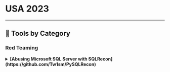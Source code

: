 # USA 2023
---
## 🧠 Tools by Category
### Red Teaming

<details><summary><strong>[Abusing Microsoft SQL Server with SQLRecon](https://github.com/Tw1sm/PySQLRecon)</strong></summary>

                ![BH-ARSENAL](https://img.shields.io/badge/BH-ARSENAL-blue) ![Category: Red Teaming](https://img.shields.io/badge/Category:%20Red%20Teaming-red) ![Sanjiv Kawa](https://img.shields.io/badge/Sanjiv%20Kawa-informational)

                In November 2022, Kaspersky Lab publicly released research which outlined that reoccurring attacks against Microsoft SQL Server rose by 56% (https://usa.kaspersky.com/about/press-releases/2022_kaspersky-finds-reoccurring-attacks-using-microsoft-sql-server-rise-by-56-in-2022).

I'd like to share a tool I wrote called SQLRecon, which will demonstrate how adversaries are leveraging Microsoft SQL services to facilitate with furthering their presence within enterprise networks through privilege escalation and lateral movement. I will also share defensive considerations which organizations can practically implement to mitigate attacks. I feel that this will add a fresh perspective on the various ancillary services within enterprise Windows networks which are under less scrutiny, however still ripe for abuse.

For red team operators, SQLRecon helps address the post-exploitation tooling gap by modernizing the approach operators can take when attacking SQL Servers. The tool is written in C#, rather than long-standing existing tools that use PowerShell or Python. SQLRecon has been designed with operational security and detection avoidance in mind – with a special focus on stealth, reconnaissance, lateral movement, and privilege escalation. The tool was designed to be modular, allowing for ease of extensibility from the hacker community. SQLRecon is compatible stand-alone or within a diverse set of command and control (C2) frameworks (Cobalt Strike, Nighthawk, Mythic, PoshC2, Sliver, Havoc, etc). When using the latter, SQLRecon can be executed either in-process, or through traditional fork and run.

Furthermore, I will be releasing a new version, one that is currently only used internally on advanced red team engagements by IBM X-Force Red's Adversary Services team.

                </details>
                
<details><summary><strong>[BloodHound 5.0](https://github.com/ly4k/BloodHound)</strong></summary>

                ![BH-ARSENAL](https://img.shields.io/badge/BH-ARSENAL-blue) ![Category: Red Teaming](https://img.shields.io/badge/Category:%20Red%20Teaming-red) ![Andy Robbins](https://img.shields.io/badge/Andy%20Robbins-informational) ![Rohan Vazarkar](https://img.shields.io/badge/Rohan%20Vazarkar-informational)

                BloodHound 5.0 is faster, more powerful, and easier to deploy and use than any previous version. With this major update, we are completely overhauling BloodHound's code and bringing many features from the commercial versions of BloodHound to the free and open source version. That convergence means we can release features much faster, and that the application is much faster than it ever has been. It also means the deployment model is fundamentally changing.


Come see our Arsenal presentation to see how to set up and use BloodHound 5.0, including attack path analysis and execution demonstrations covering on-prem Active Directory and Azure.

                </details>
                
<details><summary><strong>[Commando VM and FLARE VM: Enhanced Toolsets for Penetration Testing and Windows-Based Malware Analysis](https://github.com/mandiant/commando-vm)</strong></summary>

                ![BH-ARSENAL](https://img.shields.io/badge/BH-ARSENAL-blue) ![Category: Red Teaming](https://img.shields.io/badge/Category:%20Red%20Teaming-red) ![George Litvinov](https://img.shields.io/badge/George%20Litvinov-informational) ![Alex Tselevich](https://img.shields.io/badge/Alex%20Tselevich-informational) ![Jake Barteaux](https://img.shields.io/badge/Jake%20Barteaux-informational) ![Dennis Tran](https://img.shields.io/badge/Dennis%20Tran-informational) ![Joseph Clay](https://img.shields.io/badge/Joseph%20Clay-informational)

                We are excited to release the latest version of Commando VM and showcase recent advancements of FLARE VM at the Black Hat Arsenal. Commando VM is a virtual machine distribution focused on penetration testing and red teaming. FLARE VM is tailored for malware analysis and reverse engineering. Both Windows-based tools have undergone significant enhancements to improve their usability, functionality, and efficiency. The projects now open source all packages, allowing the community to add and improve tools. Additionally, we have implemented a new GUI installation process to streamline the setup and configuration experience for both new and experienced users.

The latest iteration boasts new profiles for Commando VM, enabling users to tailor their environment to specific penetration testing and red teaming scenarios. Whether the user focuses on Cloud, Web App, or Internal testing, Commando VM has a ready-to-use profile for them with all relevant configurations and toolkit. In addition to that, the user can also create and save their own custom profile, allowing them to easily automate future VM deployments.

Furthermore, we have made substantial quality of life improvements, including debloating and performance optimization, resulting in faster, leaner, and more efficient virtual machines. Users will benefit from these enhancements as they navigate through the intricacies of malware analysis, reverse engineering, and penetration testing with the updated Commando VM and FLARE VM toolsets.

Join us at the Black Hat Arsenal to discover the power and flexibility of the next generation of Commando VM and FLARE VM. We will share how the updated tools can support your workflows in malware analysis, reverse engineering, and penetration testing. Additionally, you will learn how to contribute new tool and code updates benefiting thousands of analysts around the world.

                </details>
                
<details><summary><strong>[EvilnoVNC: Next-Gen Spear Phishing Attacks](https://github.com/JoelGMSec/EvilnoVNC)</strong></summary>

                ![BH-ARSENAL](https://img.shields.io/badge/BH-ARSENAL-blue) ![Category: Red Teaming](https://img.shields.io/badge/Category:%20Red%20Teaming-red) ![Joel Gámez Molina](https://img.shields.io/badge/Joel%20Gámez%20Molina-informational)

                One of the main attack vectors in Red Team exercises, and possible entry points for an attacker, are phishing campaigns.

Currently, there are all kinds of tools and countermeasures to perform or defend against them, with a very high level of maturity and fully consolidated by the industry for many years.

On the other hand, there are hardly any tools oriented to Spear Phishing or any other type of more sophisticated attack, regardless of whether you are part of the Red Team or the Blue Team.

In this presentation, and from a totally offensive approach, we will explain how it has been possible to develop a new tool aimed at Spear Phishing, which will use techniques never seen before for this purpose, allowing us to see what the victim is doing in real time, intercept keystrokes with a keylogger, obtain and decrypt cookies, among many other things.

                </details>
                
<details><summary><strong>[Faraday: Open Source Vulnerability Manager](https://github.com/toolswatch/blackhat-arsenal-tools/blob/master/vulnerability_assessment/faraday.md)</strong></summary>

                ![BH-ARSENAL](https://img.shields.io/badge/BH-ARSENAL-blue) ![Category: Red Teaming](https://img.shields.io/badge/Category:%20Red%20Teaming-red) ![Federico Kirschbaum](https://img.shields.io/badge/Federico%20Kirschbaum-informational)

                Faraday is a powerful and versatile security tool designed to help cybersecurity professionals perform effective and efficient penetration testing. It is an open-source framework that enables security testers to manage and track their penetration testing activities, from initial reconnaissance to final reporting.

With Faraday, users can integrate multiple tools and methodologies, including vulnerability scanning, exploitation, and post-exploitation techniques. It supports a wide range of tools, such as Metasploit, Nmap, and Burp Suite, and provides a central console to manage all the testing activities.

                </details>
                
<details><summary><strong>[Modern Active Directory Attacks with the Metasploit Framework](https://github.com/SP2-MC2/Readability-Resources/blob/master/cyberDictionary.txt)</strong></summary>

                ![BH-ARSENAL](https://img.shields.io/badge/BH-ARSENAL-blue) ![Category: Red Teaming](https://img.shields.io/badge/Category:%20Red%20Teaming-red) ![Spencer McIntyre](https://img.shields.io/badge/Spencer%20McIntyre-informational)

                Active Directory is the foundation of the infrastructure for many organizations. As of 2023, Metasploit has added a wide range of new capabilities and attack workflows to support Active Directory exploitation. This Arsenal demonstration will cover new ways to enumerate information from LDAP, attacking Active Directory Certificate Services (AD CS), leveraging Role Based Constrained Delegation, and using Kerberos authentication.

The Kerberos features added in Metasploit 6.3 will be a focal point. The audience will learn how to execute multiple attack techniques, including Pass-The-Ticket (PTT), forging Golden/Silver Tickets, and authenticating with AD CS certificates. Finally, users will see how these attack primitives can be combined within Metasploit to streamline attack workflows with integrated ticket management. The demonstration will also highlight inspection capabilities that are useful for decrypting traffic and tickets for debugging and research purposes.

                </details>
                
<details><summary><strong>[SharpSCCM 2.0 - Abusing Microsoft's C2 Framework](https://github.com/subat0mik/Misconfiguration-Manager/blob/main/RESOURCES.md)</strong></summary>

                ![BH-ARSENAL](https://img.shields.io/badge/BH-ARSENAL-blue) ![Category: Red Teaming](https://img.shields.io/badge/Category:%20Red%20Teaming-red) ![Chris Thompson](https://img.shields.io/badge/Chris%20Thompson-informational) ![Diego Lomellini](https://img.shields.io/badge/Diego%20Lomellini-informational)

                SharpSCCM 2.0 - Abusing Microsoft's C2 Framework

SharpSCCM is a post-exploitation tool designed to leverage Microsoft Endpoint Configuration Manager (a.k.a. ConfigMgr, formerly SCCM) for credential gathering and lateral movement without requiring access to the SCCM administration console GUI (e.g., from a C2 agent).

The release of SharpSCCM 2.0 includes new functionality to execute arbitrary commands on groups of devices, coerce NTLM authentication from remote SCCM clients that belong to specific users, dump and decrypt additional credentials from an SCCM client or by requesting them from a management point, and triage of local client files for software distribution point locations.

This session will include demonstrations of multiple techniques that can be used to take over an SCCM site, dump credentials from an SCCM client, execute arbitrary commands on remote SCCM clients, and coerce NTLM authentication from remote SCCM clients and servers.

Each demo will be followed by practical recommendations for mitigating these attacks and Q&A.

                </details>
                

### Web/AppSec

<details><summary><strong>[BlueMap - An Interactive Tool for Azure Exploitation](https://github.com/SikretaLabs/BlueMap)</strong></summary>

                ![BH-ARSENAL](https://img.shields.io/badge/BH-ARSENAL-blue) ![Category: Web/AppSec](https://img.shields.io/badge/Category:%20Web/AppSec-blue) ![Maor Tal](https://img.shields.io/badge/Maor%20Tal-informational)

                As demonstrated in BlackHat UK & Asia - BlueMap helps cloud red teamers and security researchers identify IAM misconfigurations, information gathering, and abuse of managed identities in interactive mode without ANY third-party dependencies. No more painful installations on the customer's environment, and No more need to custom the script to avoid SIEM detection!

The tool leaves minimum traffic in the network logs to help during red team engagements from on-prem to the cloud. Developed in Python and implemented all Azure integrations from scratch with zero dependencies on Powershell stuff. The idea behind the tool is to let security researchers and red team members have the ability to focus on more Opsec rather than DevOps stuff.

                </details>
                
<details><summary><strong>[Cloud AuthZ Trainer (CAZT)](https://github.com/Coalfire-Research/cazt)</strong></summary>

                ![BH-ARSENAL](https://img.shields.io/badge/BH-ARSENAL-blue) ![Category: Web/AppSec](https://img.shields.io/badge/Category:%20Web/AppSec-blue) ![Rodney Beede](https://img.shields.io/badge/Rodney%20Beede-informational)

                CAZT is a simulator of cloud-provider responsible REST APIs. It includes a lab manual for getting hands-on practice with how to attack authorization vulnerabilities in a cloud API.

It is different from other vulnerable cloud practice environments because it focuses on the cloud-provider shared responsibility instead of the customer. This enables pen testers to gain experience with testing the cloud vendor itself as well as an understanding of what a vulnerable cloud service will look like.

                </details>
                
<details><summary><strong>[Emulating Any HTTP Software as a Honeypot with HASH: A Deceptive Defense Against Cyberattacks](https://github.com/mmjang/AnkiIRExtension/blob/master/hwd.json)</strong></summary>

                ![BH-ARSENAL](https://img.shields.io/badge/BH-ARSENAL-blue) ![Category: Web/AppSec](https://img.shields.io/badge/Category:%20Web/AppSec-blue) ![Eslam Salem](https://img.shields.io/badge/Eslam%20Salem-informational)

                HASH (HTTP Agnostic Software Honeypot), an open-source framework for creating and launching low interaction honeypots. With simple YAML configuration files HASH can simulate any HTTP based software with built in randomization capabilities to avoid being identified.

                </details>
                
<details><summary><strong>[Nekuda: IDN-Squatting Detector](https://github.com/G4LB1T/Nekuda)</strong></summary>

                ![BH-ARSENAL](https://img.shields.io/badge/BH-ARSENAL-blue) ![Category: Web/AppSec](https://img.shields.io/badge/Category:%20Web/AppSec-blue) ![Gal Bitensky](https://img.shields.io/badge/Gal%20Bitensky-informational) ![Adi Pick](https://img.shields.io/badge/Adi%20Pick-informational)

                Put yourself in the shoes of a fraudster, you are trying to create a phishing website. Why inserting detectable unicode characters into a mostly-ASCII domain when you can register an entire domain in unicode? This is available when one uses a lesser-known feature called Internationalized Domain Name Top Level Domains (IDN TLD). Consider registering domains like google.com's lookalike in Hebrew - גוגל.קום, アマゾン.コム in Japanese instead of amazon.com or 微软.公司 which is the Chinese equivalent of microsoft.com.

Nekuda (dot in Hebrew) assists blue teamers to detect such domains. Its input is a string (e.g. the blue teamer's employer Brand name) and it emits over 150 potential IDN TLD domains and its registration status. It covers a potential gap in proactive phishing detection and prevention strategies and can be easily integrated into existing open-source tools like dnstwist.

                </details>
                
<details><summary><strong>[route-detect: Find Authentication and Authorization Security Bugs in Web Application Routes](https://github.com/mschwager)</strong></summary>

                ![BH-ARSENAL](https://img.shields.io/badge/BH-ARSENAL-blue) ![Category: Web/AppSec](https://img.shields.io/badge/Category:%20Web/AppSec-blue) ![Matt Schwager](https://img.shields.io/badge/Matt%20Schwager-informational)

                This demo introduces route-detect. route-detect is a command-line tool that seeks to aid security researchers and engineers in finding authentication (authn) and authorization (authz) security bugs in web application routes. These bugs are some of the most common security issues found today. The following industry standard resources highlight the severity of the issue:

- 2021 OWASP Top 10 #1 - Broken Access Control
- 2021 OWASP Top 10 #7 - Identification and Authentication Failures
- 2019 OWASP API Top 10 #2 - Broken User Authentication
- 2019 OWASP API Top 10 #5 - Broken Function Level Authorization

Of course, not all authn or authz bugs occur in web application routes, but route-detect seeks to confront this pervasive class of bugs.

                </details>
                

### Web/AppSec or Red Teaming

<details><summary><strong>[Build Inspector Open Source](https://github.com/vmware-archive/build-inspector)</strong></summary>

                ![BH-ARSENAL](https://img.shields.io/badge/BH-ARSENAL-blue) ![Category: Web/AppSec or Red Teaming](https://img.shields.io/badge/Category:%20Web/AppSec%20or%20Red%20Teaming-blue) ![Jeremy Banker](https://img.shields.io/badge/Jeremy%20Banker-informational)

                Build Inspector provides processing of plain-text CI/CD build and deployment logs with an eye towards identifying consumed and produced dependencies, along with identifying actions that introduce additional risk into the process. Quickly identify changes from one pipeline run to the next, and home in on spots where developers have added unnecessary risk or are performing actions that could be opportunities for a supply chain compromise.

                </details>
                
<details><summary><strong>[Daksh SCRA (Source Code Review Assist Tool)](https://github.com/coffeeandsecurity/DakshSCRA)</strong></summary>

                ![BH-ARSENAL](https://img.shields.io/badge/BH-ARSENAL-blue) ![Category: Web/AppSec or Red Teaming](https://img.shields.io/badge/Category:%20Web/AppSec%20or%20Red%20Teaming-blue) ![Debasis Mohanty](https://img.shields.io/badge/Debasis%20Mohanty-informational)

                Daksh SCRA is an open source tool that assists with manual source code review by providing helpful information to the code reviewer. This tool differs from traditional code review tools because it aims to help reviewers collect various details about the code base and identify areas of interest to review and confirm potential vulnerabilities. Even if code reviewers use automated code review tools, there are still many manual tasks they must perform to confirm findings and ensure precision in the code review process.

Although there are numerous automated code review tools available, none of them can perform a reconnaissance of the code base and provide code reviewers with useful insights. Typically, code reviewers must search for relevant information to confirm findings or ensure precision. Daksh SCRA offers valuable information such as technology and platform usage, functionalities, use cases, vulnerable patterns, and libraries used, among other data.

While most code review tools search for vulnerable patterns, they often report a high percentage of false positives. Daksh SCRA, on the other hand, is designed to be a reconnaissance tool that provides code reviewers with maximum insights about the target code base to assist with precise code review. Although Daksh SCRA is in its infancy stage, it is still a usable tool that supports a wide range of languages and platforms, and new features will be added in future releases.

                </details>
                
<details><summary><strong>[SCodeScanner - An Open-Source Source-Code Scanner](https://github.com/agrawalsmart7/scodescanner)</strong></summary>

                ![BH-ARSENAL](https://img.shields.io/badge/BH-ARSENAL-blue) ![Category: Web/AppSec or Red Teaming](https://img.shields.io/badge/Category:%20Web/AppSec%20or%20Red%20Teaming-blue) ![Utkarsh Agrawal](https://img.shields.io/badge/Utkarsh%20Agrawal-informational)

                SCodeScanner is a powerful tool for identifying vulnerabilities in source-code. It is designed to be easy to use and provides a range of features to help users quickly and accurately identify vulnerabilities with fewer false positives.

Some key features of SCodeScanner include:

- Support multiple languages: SCodeScanner is capable of scanning source code written in multiple languages such as JAVA, PHP and YAML. The most commonly used languages in web development.

- Relatively Less false positives: SCodeScanner includes flags that help to eliminate false positives and only report on vulnerabilities that are mostly confirmed to exist.

- Custom rules: SCodeScanner works with semgrep and allows users to create their own rules to scan for advanced patterns.

- Ability to track user input variables: SCodeScanner can identify instances where user input variables are defined in one file but used insecurely in another file for better coverage.

- Fast scanning: SCodeScanner's rules are designed to check for multiple vulnerabilities at once, which results in a faster scanning process.

- Integration: SCodeScanner can integrate with CI/CD pipelines and also pass results to bug-tracking services such as Jira and Slack, allowing users to easily share the results of their scans with their team.

- Scan mutltiple ways: It automatically download all git repo mentioned inside a txt file and start scan. Not only this but also support git, folder, file scans aswell.

Proof of results, SCodeScanner has already found 5 vulnerabilities in multiple Wordpress plugins and has been awarded following CVEs:

CVE-2022-1604
CVE-2022-1465
CVE-2022-1474
CVE-2022-1527
CVE-2022-1532

Overall, SCodeScanner is a valuable tool for any developer or security professional looking to identify vulnerabilities in their source-code before it is published in production. Its fast scanning, less false positives, and CI/CD pipeline integrations as well as bug-tracking services, make it a powerful tool for ensuring the security of your code.

                </details>
                

### Blue Team & Detection

<details><summary><strong>[Defending software development ecosystems with Safe Package](https://github.com/lorin/resilience-engineering)</strong></summary>

                ![BH-ARSENAL](https://img.shields.io/badge/BH-ARSENAL-blue) ![Category: Blue Team & Detection](https://img.shields.io/badge/Category:%20Blue%20Team%20&%20Detection-cyan) ![Mike Doyle](https://img.shields.io/badge/Mike%20Doyle-informational)

                With typosquatting, with account takeover, and with dependency hijacking attackers are using malicious packages to target our deployment pipelines. They mimic popular packages like Material Tailwind, hijack popular dependencies like event-stream, and compromise privileged accounts. This talk explains these classes of attack with examples and introduces safe-package, an open-source security wrapper for all kinds of package managers that neutralizes these attacks.

                </details>
                
<details><summary><strong>[Find Blind Spots in Your Security with Paladin Cloud](https://github.com/kagisearch/smallweb/blob/main/smallweb.txt)</strong></summary>

                ![BH-ARSENAL](https://img.shields.io/badge/BH-ARSENAL-blue) ![Category: Blue Team & Detection](https://img.shields.io/badge/Category:%20Blue%20Team%20&%20Detection-cyan) ![John Richards](https://img.shields.io/badge/John%20Richards-informational)

                Paladin Cloud is an extensible, Security-as-Code (SaC) platform designed to help developers and security teams reduce risks in their cloud environments. It functions as a policy management plane across multi-cloud and enterprise systems, protecting applications and data. The platform contains best practice security policies and performs continuous monitoring of cloud assets, prioritizing security violations based on severity levels to help you focus on the events that matter..

Its resource discovery capability creates an asset inventory, then evaluates security policies against each asset. Powerful visualization enables developers to quickly identify and remediate violations on a risk-adjusted basis. An auto-fix framework provides the ability to automatically respond to policy violations by taking predefined actions.

Paladin Cloud is more than a tool to manage cloud misconfiguration. It's a holistic cloud security platform that can be used for continuous monitoring and reporting across any domain.

                </details>
                
<details><summary><strong>[Grove: An Open-Source Log Collection Framework](https://gist.github.com/LisaDawn/7003846)</strong></summary>

                ![BH-ARSENAL](https://img.shields.io/badge/BH-ARSENAL-blue) ![Category: Blue Team & Detection](https://img.shields.io/badge/Category:%20Blue%20Team%20&%20Detection-cyan) ![Peter Adkins](https://img.shields.io/badge/Peter%20Adkins-informational) ![Melissa Hardware](https://img.shields.io/badge/Melissa%20Hardware-informational)

                Grove is a log collection framework designed to support a unified way of collecting, storing, and routing logs from Software as a Service (SaaS) providers which do not natively support log streaming.

This is performed by periodically collecting logs from configured sources, and writing them to arbitrary destinations.

Grove enables teams to collect security related events from their vendors in a reliable and consistent way, while allowing this data to be stored and analyzed with existing tools.

                </details>
                
<details><summary><strong>[MELEE: A Tool to Identify Ransomware Infections in MySQL Deployments](https://github.com/adityaks/melee)</strong></summary>

                ![BH-ARSENAL](https://img.shields.io/badge/BH-ARSENAL-blue) ![Category: Blue Team & Detection](https://img.shields.io/badge/Category:%20Blue%20Team%20&%20Detection-cyan) ![Aditya K Sood](https://img.shields.io/badge/Aditya%20K%20Sood-informational)

                Attackers are abusing MySQL instances for conducting nefarious operations on the Internet. The cybercriminals are targeting exposed MySQL instances and triggering infections at scale to exfiltrate data, destruct data, and extort money via ransom. For example one of the significant threats MySQL deployments face is ransomware. We have authored a tool named "MELEE" to detect potential infections in MySQL instances. The tool allows security researchers, penetration testers, and threat intelligence experts to detect compromised and infected MySQL instances running malicious code. The tool also enables you to conduct efficient research in the field of malware targeting cloud databases.

                </details>
                
<details><summary><strong>[Network Monitoring Tools for macOS](https://github.com/drduh/macOS-Security-and-Privacy-Guide)</strong></summary>

                ![BH-ARSENAL](https://img.shields.io/badge/BH-ARSENAL-blue) ![Category: Blue Team & Detection](https://img.shields.io/badge/Category:%20Blue%20Team%20&%20Detection-cyan) ![Patrick Wardle](https://img.shields.io/badge/Patrick%20Wardle-informational)

                As the majority of malware contains networking capabilities, it is well understood that detecting unauthorized network access is a powerful detection heuristic. However, while the concepts of network traffic analysis and monitoring to detect malicious code are well established and widely implemented on platforms such as Windows, there remains a dearth of such capabilities on macOS.

Here, we will present various tools capable of enumerating network state, statistics, and traffic, directly on a macOS host. We will showcase open-source tools that leverage low-level APIs, private frameworks, and user-mode extensions that provide insight into all networking activity on macOS:

Specifically we'll demonstrate:

* A network monitor that allows one to explore all network sockets and connections, either via an interactive UI, or from the commandline.

* A DNS monitor that uses Apple's Network Extension Framework to monitors DNS requests and responses directly from the Terminal.

* A firewall that monitors and filters all network traffic, giving users with the ability to block unknown/unauthorized outgoing connections.

                </details>
                
<details><summary><strong>[Noriben: Quick and Easy Automated Malware Analysis Sandbox](https://github.com/Rurik/Noriben)</strong></summary>

                ![BH-ARSENAL](https://img.shields.io/badge/BH-ARSENAL-blue) ![Category: Blue Team & Detection](https://img.shields.io/badge/Category:%20Blue%20Team%20&%20Detection-cyan) ![Brian Baskin](https://img.shields.io/badge/Brian%20Baskin-informational)

                Noriben is a Python-based tool that works Sysinternals Procmon to automatically collect, analyze, and report on runtime indicators of malware. It allows for the collection and analysis of unusual behavior on a system while attacks are being performed. The use of Noriben allows for manual analysis of malware while collecting its behavior, such as the use of command line arguments or manual debugging. With a host-based component, it can even run and collect info from thousands of malware samples automatically.

                </details>
                
<details><summary><strong>[ThreatPatrol](https://github.com/Viralmaniar)</strong></summary>

                ![BH-ARSENAL](https://img.shields.io/badge/BH-ARSENAL-blue) ![Category: Blue Team & Detection](https://img.shields.io/badge/Category:%20Blue%20Team%20&%20Detection-cyan) ![Viral Maniar](https://img.shields.io/badge/Viral%20Maniar-informational)

                ThreatPatrol is a powerful open-source SaaS tool that offers Blue Teams a wealth of information on potential threats, allowing them to gain situational awareness and perform threat hunting. The tool's flexibility is a significant advantage, as it can be hosted on the cloud or on an internal standalone machine, providing users with the convenience and customisation options they need.

ThreatPatrol offers a comprehensive database of over 160 threat actor groups, indicators of compromise (IOCs), tactics, techniques, and procedures (TTPs), and their modus operandi out of the box. This information is regularly updated to ensure that users have access to the latest information on potential threats, providing insights into emerging threats and enabling proactive measures to prevent cyber-attacks.

Cyber Defenders can add, update, or degrade TTPs and IOCs for their network and map them to the MITRE Framework, which can be visualised on the dashboard in graph form, and generate reports for sharing with executive members. By proactively collecting and analysing data on potential threats, cyber teams can improve their situational awareness, enabling them to take appropriate action to prevent or mitigate attacks.

ThreatPatrol also provides feeds from over 100+ different sources, allowing organisations to stay up-to-date with the latest attack methods and trends, adjust their security posture, and protect themselves better against cyber threats. With improved situational awareness, organisations can respond more quickly and effectively when incidents occur, making ThreatPatrol an essential tool for protecting valuable data and avoiding the devastating consequences of a cyber-attack.

                </details>
                
<details><summary><strong>[Vovk - Advanced Dynamic Yara Rule Generator](https://github.com/ChanChiChoi/tiny-crawler/blob/master/paperMeta4arxiv_byArchive/arxiv-cs-2009.txt)</strong></summary>

                ![BH-ARSENAL](https://img.shields.io/badge/BH-ARSENAL-blue) ![Category: Blue Team & Detection](https://img.shields.io/badge/Category:%20Blue%20Team%20&%20Detection-cyan) ![Vishal Thakur](https://img.shields.io/badge/Vishal%20Thakur-informational)

                Vovk - Debugging module for Advanced Dynamic Yara Rule Generation.
Vovk is a dynamic analysis tool that can be used as a module with the debugger (WinDBG). The tool itself is a DLL, built using both WdbgExts and DbgEng frameworks.
The way the tool works is pretty straightforward. You load Vovk into the debugger and then execute it. It runs through the malware and collects code snippets from memory and writes them to Yara file as a complete ruleset on the disk. You can then use the generated Yara ruleset to contain and neutralize malware campaigns or simply respond to security incidents that you are working on.

                </details>
                
<details><summary><strong>[YAMA: Yet Another Memory Analyzer for Malware Detection](https://github.com/t-tani)</strong></summary>

                ![BH-ARSENAL](https://img.shields.io/badge/BH-ARSENAL-blue) ![Category: Blue Team & Detection](https://img.shields.io/badge/Category:%20Blue%20Team%20&%20Detection-cyan) ![Tomoaki Tani](https://img.shields.io/badge/Tomoaki%20Tani-informational) ![Shusei Tomonaga](https://img.shields.io/badge/Shusei%20Tomonaga-informational)

                YAMA is a system for generating tools that can inspect whether specific malware is present in memory during incident response. While numerous security countermeasure products exist for malware detection, targeted attacks utilizing malware that operates only in memory remain challenging to detect using existing products and continue to pose a threat.
Looking at existing open-source software (OSS) projects, some, such as PeSieve and Moneta, perform memory scans on live memory. However, few offer detection methods specifically tailored to particular malware for live systems. As file-less malware threats increase, having the means to verify the presence of malware in memory across multiple endpoints becomes crucial in incident response.
Using our proposed YAMA system, the scanner generated can create memory scanners tailored explicitly to any malware. The scanner generated by YAMA is a standalone executable capable of running on most 64-bit Windows OS. When infection investigation of malware present only in memory is required during incident response, executing the scanner created by YAMA on the suspected device will easily detect whether it is infected. Furthermore, in cases where a large-scale infection is suspected, the scanner can be distributed via Active Directory (AD) to clarify the infection status within the network.
YAMA is expected to be a powerful support tool for enhancing the investigative capabilities of Blue Teams, who conduct incident response daily.

                </details>
                

### Reverse Engineering

<details><summary><strong>[Glyph - An Architecture Independent Binary Analysis Tool for Fingerprinting Functions Through NLP](https://github.com/Xenios91)</strong></summary>

                ![BH-ARSENAL](https://img.shields.io/badge/BH-ARSENAL-blue) ![Category: Reverse Engineering](https://img.shields.io/badge/Category:%20Reverse%20Engineering-orange) ![Corey Hartman](https://img.shields.io/badge/Corey%20Hartman-informational)

                Reverse engineering is an important task performed by security researchers to identify vulnerable functions and malicious functions in IoT (Internet of Things) devices that are often shared across multiple devices of many system architectures. Common techniques to currently identify the reuse of these functions do not perform cross-architecture identification unless specific data such as unique strings are identified that may be of use in identifying a piece of code. Utilizing natural language processing techniques, Glyph allows you to upload an ELF binary (32 & 64 bit) for cross-architecture function fingerprinting, upon analysis, a web-based function symbol table will be created and presented to the user to aid in their analysis of binary executables/shared objects.

                </details>
                
<details><summary><strong>[SHAREM: Advanced Windows Shellcode Analysis Framework with Ghidra Plugin](https://github.com/Bw3ll/sharem)</strong></summary>

                ![BH-ARSENAL](https://img.shields.io/badge/BH-ARSENAL-blue) ![Category: Reverse Engineering](https://img.shields.io/badge/Category:%20Reverse%20Engineering-orange) ![Bramwell Brizendine](https://img.shields.io/badge/Bramwell%20Brizendine-informational) ![Jake Hince](https://img.shields.io/badge/Jake%20Hince-informational) ![Max Kersten](https://img.shields.io/badge/Max%20Kersten-informational)

                Shellcode can be cryptic, especially when encoded. Understanding its functionality is not straightforward. SHAREM is a cutting-edge Shellcode Analysis Framework, with both emulation and its own disassembler. SHAREM's unprecedented capabilities can allow us to unravel the mysteries of shellcode in new ways not seen.

Windows syscalls have become trendy in offensive security, yet SHAREM is the only tool that can emulate and log all user-mode Windows syscalls. Additionally, SHAREM also emulates and logs thousands of WinAPI functions. SHAREM is the only shellcode tool to parse and discover not only parameters, but also entire structures passed as parameters. SHAREM doesn't present parameters as hexadecimal values, but converts each to human readable format, in vivid colors.

Disassemblers like IDA Pro and Ghidra can be poor at disassembling shellcode accurately. SHAREM's disassembler is significantly more accurate with its original analysis capabilities. SHAREM additionally can uniquely integrate emulation results to provide flawless disassembly. Novel signature identifications are used to identify each function in the shellcode, and parameter values. SHAREM uses unique capabilities to accurately identify data, presenting data the correct way, not as misinterpreted instructions. SHAREM also uniquely provides complete-code coverage via emulation, capturing all functionality.

New at Arsenal, we will release a new script that allows SHAREM's output to be ingested by Ghidra. While Ghidra can handle shellcode in some cases, it simply cannot beat a framework specifically designed to handle and emulate shellcode. As such, this new release leverages SHAREM's advanced capabilities. Additionally, major updates include revamped complete-code coverage, timeless debugging of stack, nearly doubling the number of supported WinAPIs.

SHAREM provides unprecedented capabilities with encoded shellcode. Not only does it fully deobfuscate shellcode through emulation, discovering WinAPIs and syscalls, but it automatically recovers the shellcode's deobfuscated form. SHAREM presents error-free disassembly of its decoded form, with function calls and parameters labelled.

                </details>
                

### Red Teaming / Embedded

<details><summary><strong>[HIDE & SEEK: An Open Source Implant for Red Teams](https://github.com/mgeeky/ProtectMyTooling)</strong></summary>

                ![BH-ARSENAL](https://img.shields.io/badge/BH-ARSENAL-blue) ![Category: Red Teaming / Embedded](https://img.shields.io/badge/Category:%20Red%20Teaming%20/%20Embedded-purple) ![Jonathan Fischer](https://img.shields.io/badge/Jonathan%20Fischer-informational)

                Many Enterprises are shifting away from dedicated workstations and cubes, and moving to a more flexible workspace with thin client and desk hoteling. This creates the ideal landscape for hardware implant attacks. The current implant market, as it exists today, has not kept up with this shift. While closed source for-profit solutions exist, by their nature they lack the flexibility and customization to adapt to large scale targeted deployments. Open source projects similarly exist but focus more on individual workstations (dumb keyboards and remote terminals) relying on corporate networks for remote control and are easily detectable. Neither solution today is able to meet the needs of a modern Red Team.
This presentation introduces an open source, freely available hardware implant which adopts modern IoT technologies, leveraging non-standard communication channels to create a remotely managed mesh network of hardware implants. Attendees will learn about the new techniques and tactics that we used to create a new breed of open-source hardware implant. Topics covered in this presentation will include the scaling of implants for a stealthy enterprise takeover, creating and utilizing a flexible command and control mesh network, creating a new class of remote access shells that survive idle screen lock, and more. Attendees will leave the talk with new tactics and a new platform from which to innovate their own custom implants from. Live demos will be used to demonstrate these new tactics against real world infrastructure.
Previous hardware implant talks have covered: basic implants, their benefits, injecting keystrokes, Wi-Fi connectivity, and attack scripts. This presentation builds off of those but shows attendees how to leverage new techniques and technologies to push the innovation of hardware implants forward evolutionarily for use in today's modern Red Team operations.

                </details>
                
<details><summary><strong>[ICS Forensics Tools](https://github.com/nikhil130yadav/k-means-cluster-on-text-data/blob/master/output_30000words_3000Topics.txt)</strong></summary>

                ![BH-ARSENAL](https://img.shields.io/badge/BH-ARSENAL-blue) ![Category: Red Teaming / Embedded](https://img.shields.io/badge/Category:%20Red%20Teaming%20/%20Embedded-purple) ![Ori Perez](https://img.shields.io/badge/Ori%20Perez-informational) ![Maayan Shaul](https://img.shields.io/badge/Maayan%20Shaul-informational)

                open source forensic toolkit for analyzing Industrial PLC metadata and project files. ICS Forensics Tools enables investigators to identify suspicious artifacts on ICS environment for detection of compromised devices during incident response or manual check. ICS Forensics Tools is open source, which allows investigators to verify the actions of the tool or customize it to specific needs. We will be announcing two new forensics tools.These presentation will include live demonstrations, as well as a quick and easy-to-use forensics guide utilizing the tool. The tools will be available for immediate use, right before the session begins.

                </details>
                
<details><summary><strong>[Thunderstorm: Turning Off the Lights in Your Data Center](https://github.com/JoelGMSec/MyTalks)</strong></summary>

                ![BH-ARSENAL](https://img.shields.io/badge/BH-ARSENAL-blue) ![Category: Red Teaming / Embedded](https://img.shields.io/badge/Category:%20Red%20Teaming%20/%20Embedded-purple) ![Joel Gámez Molina](https://img.shields.io/badge/Joel%20Gámez%20Molina-informational)

                One of the main premises of any IT installation, is to protect the entire infrastructure against possible failures. In addition to firewalls and other network elements, one of the vital points is the electrical system.

Thanks to uninterruptible power supplies (UPS), it is possible to cover and manage these issues economically. The main problem, is that many of these systems inherit the same bugs as other IoT devices, which makes them vulnerable to all kinds of attacks.

In this presentation, we will explain how it has been possible to develop different zero-day vulnerabilities thanks to social engineering, some investment, and a bit of common sense. Among other things, these flaws would make it possible to compromise the electrical system of an office or even that of a Data Center.

Since these devices share common components, it would be possible to obtain remote code execution (with the highest possible privileges) and/or denial of service on more than 100 different manufacturers. Moreover, all of this has been automated in a single framework, making it possible to detect and exploit these vulnerabilities easily, simply and fully automatically.

                </details>
                

### Red Teaming / AppSec

<details><summary><strong>[SimpleRisk: Governance, Risk Management & Compliance](https://github.com/OWASP/www-chapter-austin/blob/master/pastevents.md)</strong></summary>

                ![BH-ARSENAL](https://img.shields.io/badge/BH-ARSENAL-blue) ![Category: Red Teaming / AppSec](https://img.shields.io/badge/Category:%20Red%20Teaming%20/%20AppSec-red) ![Josh Sokol](https://img.shields.io/badge/Josh%20Sokol-informational)

                As security professionals, almost every action we take comes down to making a risk-based decision. Web application vulnerabilities, malware infections, physical vulnerabilities, and much more all boils down to some combination of the likelihood of an event happening and the impact it will have. Risk management is a relatively simple concept to grasp, but the place where many practitioners fall down is in the tool set. The lucky security professionals work for companies who can afford expensive GRC tools to aide in managing risk. The unlucky majority out there usually end up spending countless hours managing risk via spreadsheets. It's cumbersome, time consuming, and just plain sucks. After starting a Risk Management program from scratch at a $1B/year company, Josh Sokol ran into these same barriers and where budget wouldn't let him go down the GRC route, he finally decided to do something about it. SimpleRisk is a simple and free tool to perform organizational Governance, Risk Management, and Compliance activities. Based entirely on open source technologies and sporting a Mozilla Public License 2.0, a SimpleRisk instance can be stood up in minutes and instantly provides the security professional with the ability to manage control frameworks, policies, and exceptions, facilitate audits, and perform risk prioritization and mitigation activities. It is highly configurable and includes dynamic reporting and the ability to tweak risk formulas on the fly. It is under active development with new features being added all the time. SimpleRisk is Enterprise Risk Management simplified.

                </details>
                
